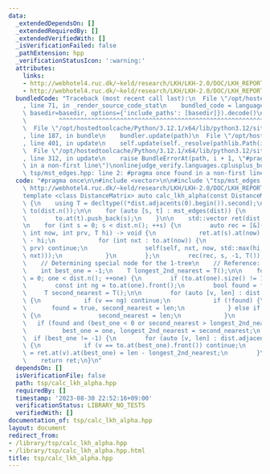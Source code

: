 ```yaml
---
data:
  _extendedDependsOn: []
  _extendedRequiredBy: []
  _extendedVerifiedWith: []
  _isVerificationFailed: false
  _pathExtension: hpp
  _verificationStatusIcon: ':warning:'
  attributes:
    links:
    - http://webhotel4.ruc.dk/~keld/research/LKH/LKH-2.0/DOC/LKH_REPORT.pdf
    - http://webhotel4.ruc.dk/~keld/research/LKH/LKH-2.0/DOC/LKH_REPORT.pdf,
  bundledCode: "Traceback (most recent call last):\n  File \"/opt/hostedtoolcache/Python/3.12.1/x64/lib/python3.12/site-packages/onlinejudge_verify/documentation/build.py\"\
    , line 71, in _render_source_code_stat\n    bundled_code = language.bundle(stat.path,\
    \ basedir=basedir, options={'include_paths': [basedir]}).decode()\n          \
    \         ^^^^^^^^^^^^^^^^^^^^^^^^^^^^^^^^^^^^^^^^^^^^^^^^^^^^^^^^^^^^^^^^^^^^^^^^^^^^^^^^^\n\
    \  File \"/opt/hostedtoolcache/Python/3.12.1/x64/lib/python3.12/site-packages/onlinejudge_verify/languages/cplusplus.py\"\
    , line 187, in bundle\n    bundler.update(path)\n  File \"/opt/hostedtoolcache/Python/3.12.1/x64/lib/python3.12/site-packages/onlinejudge_verify/languages/cplusplus_bundle.py\"\
    , line 401, in update\n    self.update(self._resolve(pathlib.Path(included), included_from=path))\n\
    \  File \"/opt/hostedtoolcache/Python/3.12.1/x64/lib/python3.12/site-packages/onlinejudge_verify/languages/cplusplus_bundle.py\"\
    , line 312, in update\n    raise BundleErrorAt(path, i + 1, \"#pragma once found\
    \ in a non-first line\")\nonlinejudge_verify.languages.cplusplus_bundle.BundleErrorAt:\
    \ tsp/mst_edges.hpp: line 2: #pragma once found in a non-first line\n"
  code: "#pragma once\n\n#include <vector>\n\n#include \"tsp/mst_edges.hpp\"\n\n//\
    \ http://webhotel4.ruc.dk/~keld/research/LKH/LKH-2.0/DOC/LKH_REPORT.pdf, p.20\n\
    template <class DistanceMatrix> auto calc_lkh_alpha(const DistanceMatrix &dist)\
    \ {\n    using T = decltype((*dist.adjacents(0).begin()).second);\n\n    std::vector<std::vector<int>>\
    \ to(dist.n());\n\n    for (auto [s, t] : mst_edges(dist)) {\n        to.at(s).push_back(t);\n\
    \        to.at(t).push_back(s);\n    }\n\n    std::vector ret(dist.n(), std::vector<T>(dist.n()));\n\
    \n    for (int s = 0; s < dist.n(); ++s) {\n        auto rec = [&](auto &&self,\
    \ int now, int prv, T hi) -> void {\n            ret.at(s).at(now) = dist(s, now)\
    \ - hi;\n            for (int nxt : to.at(now)) {\n                if (nxt ==\
    \ prv) continue;\n                self(self, nxt, now, std::max(hi, dist(now,\
    \ nxt)));\n            }\n        };\n        rec(rec, s, -1, T());\n    }\n\n\
    \    // Determining special node for the 1-tree\n    // Reference: p.26 of http://webhotel4.ruc.dk/~keld/research/LKH/LKH-2.0/DOC/LKH_REPORT.pdf\n\
    \    int best_one = -1;\n    T longest_2nd_nearest = T();\n\n    for (int one\
    \ = 0; one < dist.n(); ++one) {\n        if (to.at(one).size() != 1) continue;\n\
    \        const int ng = to.at(one).front();\n        bool found = false;\n   \
    \     T second_nearest = T();\n\n        for (auto [v, len] : dist.adjacents(one))\
    \ {\n            if (v == ng) continue;\n            if (!found) {\n         \
    \       found = true, second_nearest = len;\n            } else if (len < second_nearest)\
    \ {\n                second_nearest = len;\n            }\n        }\n\n     \
    \   if (found and (best_one < 0 or second_nearest > longest_2nd_nearest))\n  \
    \          best_one = one, longest_2nd_nearest = second_nearest;\n    }\n\n  \
    \  if (best_one != -1) {\n        for (auto [v, len] : dist.adjacents(best_one))\
    \ {\n            if (v == to.at(best_one).front()) continue;\n            ret.at(best_one).at(v)\
    \ = ret.at(v).at(best_one) = len - longest_2nd_nearest;\n        }\n    }\n\n\
    \    return ret;\n}\n"
  dependsOn: []
  isVerificationFile: false
  path: tsp/calc_lkh_alpha.hpp
  requiredBy: []
  timestamp: '2023-08-30 22:52:16+09:00'
  verificationStatus: LIBRARY_NO_TESTS
  verifiedWith: []
documentation_of: tsp/calc_lkh_alpha.hpp
layout: document
redirect_from:
- /library/tsp/calc_lkh_alpha.hpp
- /library/tsp/calc_lkh_alpha.hpp.html
title: tsp/calc_lkh_alpha.hpp
---
```

